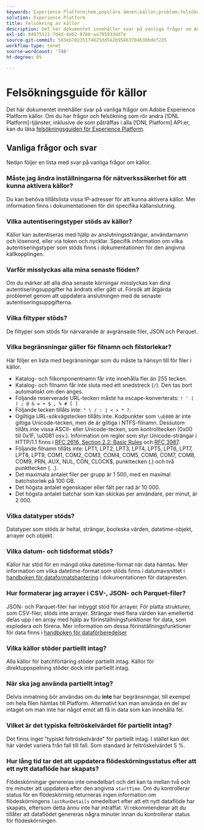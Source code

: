 ```yaml
---
keywords: Experience Platform;hem;populära ämnen;källor;problem;felsökning;felsökning av källor felsökning;källor faq;faq;source connectors;source connector;source connectors faqs;source connectors troubleshooting;
solution: Experience Platform
title: Felsökning av källor
description: Det här dokumentet innehåller svar på vanliga frågor om Adobe Experience Platform källor.
exl-id: 94875121-7d4d-4eb2-8760-aa795933dd7e
source-git-commit: 583eb70235174825dd542b95463784638bdef235
workflow-type: tm+mt
source-wordcount: '748'
ht-degree: 0%

---
```


# Felsökningsguide för källor

Det här dokumentet innehåller svar på vanliga frågor om Adobe Experience Platform källor. Om du har frågor och felsökning som rör andra [!DNL Platform]-tjänster, inklusive de som påträffas i alla [!DNL Platform] API:er, kan du läsa [felsökningsguiden för Experience Platform](../landing/troubleshooting.md).

## Vanliga frågor och svar

Nedan följer en lista med svar på vanliga frågor om källor.

### Måste jag ändra inställningarna för nätverkssäkerhet för att kunna aktivera källor?

Du kan behöva tillåtslista vissa IP-adresser för att kunna aktivera källor. Mer information finns i dokumentationen för din specifika källanslutning.

### Vilka autentiseringstyper stöds av källor?

Källor kan autentiseras med hjälp av anslutningssträngar, användarnamn och lösenord, eller via token och nycklar. Specifik information om vilka autentiseringstyper som stöds finns i dokumentationen för den angivna källkopplingen.

### Varför misslyckas alla mina senaste flöden?

Om du märker att alla dina senaste körningar misslyckas kan dina autentiseringsuppgifter ha ändrats eller gått ut. Försök att åtgärda problemet genom att uppdatera anslutningen med de senaste autentiseringsuppgifterna.

### Vilka filtyper stöds?

De filtyper som stöds för närvarande är avgränsade filer, JSON och Parquet.

### Vilka begränsningar gäller för filnamn och filstorlekar?

Här följer en lista med begränsningar som du måste ta hänsyn till för filer i källor.

- Katalog- och filkomponentnamn får inte innehålla fler än 255 tecken.
- Katalog- och filnamn får inte sluta med ett snedstreck (`/`). Den tas bort automatiskt om den anges.
- Följande reserverade URL-tecken måste ha escape-konverterats: `! ' ( ) ; @ & = + $ , % # [ ]`
- Följande tecken tillåts inte: `" \ / : | < > * ?`.
- Ogiltiga URL-sökvägstecken tillåts inte. Kodpunkter som `\uE000` är inte giltiga Unicode-tecken, men de är giltiga i NTFS-filnamn. Dessutom tillåts inte vissa ASCII- eller Unicode-tecken, som kontrolltecken (0x00 till 0x1F, \u0081 osv.). Information om regler som styr Unicode-strängar i HTTP/1.1 finns i [RFC 2616, Section 2.2: Basic Rules](https://www.ietf.org/rfc/rfc2616.txt) och [RFC 3987](https://www.ietf.org/rfc/rfc3987.txt).
- Följande filnamn tillåts inte: LPT1, LPT2, LPT3, LPT4, LPT5, LPT6, LPT7, LPT8, LPT9, COM1, COM2, COM3, COM4, COM5, COM6, COM7, COM8, COM9, PRN, AUX, NUL, CON, CLOCK$, punkttecken (.) och två punkttecken (. .).
- Det maximala antalet filer per grupp är 1 500, med en maximal batchstorlek på 100 GB.
- Det högsta antalet egenskaper eller fält per rad är 10 000.
- Det högsta antalet batchar som kan skickas per användare, per minut, är 2 000.

### Vilka datatyper stöds?

Datatyper som stöds är heltal, strängar, booleska värden, datetime-objekt, arrayer och objekt.

### Vilka datum- och tidsformat stöds?

Källor har stöd för en mängd olika datetime-format när data hämtas. Mer information om vilka datetime-format som stöds finns i datumavsnittet i [handboken för dataformatshantering](../data-prep/data-handling.md#dates) i dokumentationen för datapresten.

### Hur formaterar jag arrayer i CSV-, JSON- och Parquet-filer?

JSON- och Parquet-filer har inbyggt stöd för arrayer. För platta strukturer, som CSV-filer, stöds inte arrayer. Strängar med flera värden kan emellertid delas upp i en array med hjälp av förinställningsfunktioner för data, som explodera och förena. Mer information om dessa förinställningsfunktioner för data finns i [handboken för dataförberedelser](../data-prep/functions.md#string)

### Vilka källor stöder partiellt intag?

Alla källor för batchförtäring stöder partiellt intag. Källor för direktuppspelning stöder dock inte partiellt intag.

### När ska jag använda partiellt intag?

Delvis inmatning bör användas om du **inte** har begränsningar, till exempel om hela filen hämtas till Platform. Alternativt kan man använda en del av intaget om man inte har något emot att få in data som kan innehålla fel.

### Vilket är det typiska feltröskelvärdet för partiellt intag?

Det finns inget &quot;typiskt feltröskelvärde&quot; för partiellt intag. I stället kan det här värdet variera från fall till fall. Som standard är feltröskelvärdet 5 %.

### Hur lång tid tar det att uppdatera flödeskörningsstatus efter att ett nytt dataflöde har skapats?

Flödeskörningar genereras inte omedelbart och det kan ta mellan två och tre minuter att uppdatera efter den angivna `startTime`. Om du kontrollerar status för en flödeskörning returneras ingen information om flödeskörningens `lastRunDetails` omedelbart efter att ett nytt dataflöde har skapats, eftersom detta ännu inte har inträffat. Vi rekommenderar att du tillåter att dataflödet genereras några minuter innan du kontrollerar status för flödeskörningen.